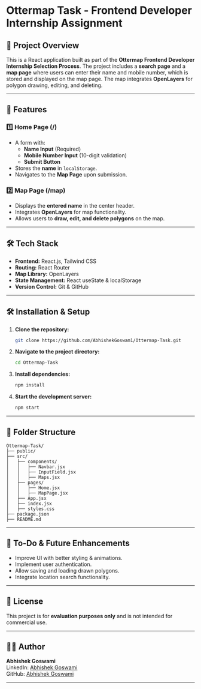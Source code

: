 # Ottermap Task - Frontend Developer Internship Assignment

## 🚀 Project Overview
This is a React application built as part of the **Ottermap Frontend Developer Internship Selection Process**. The project includes a **search page** and a **map page** where users can enter their name and mobile number, which is stored and displayed on the map page. The map integrates **OpenLayers** for polygon drawing, editing, and deleting.

---

## 📌 Features
### **1️⃣ Home Page (/)**
- A form with:
  - **Name Input** (Required)
  - **Mobile Number Input** (10-digit validation)
  - **Submit Button**
- Stores the **name** in `localStorage`.
- Navigates to the **Map Page** upon submission.

### **2️⃣ Map Page (/map)**
- Displays the **entered name** in the center header.
- Integrates **OpenLayers** for map functionality.
- Allows users to **draw, edit, and delete polygons** on the map.

---

## 🛠️ Tech Stack
- **Frontend:** React.js, Tailwind CSS
- **Routing:** React Router
- **Map Library:** OpenLayers
- **State Management:** React useState & localStorage
- **Version Control:** Git & GitHub

---

## 🛠️ Installation & Setup
1. **Clone the repository:**
   ```bash
   git clone https://github.com/AbhishekGoswam1/Ottermap-Task.git
   ```
2. **Navigate to the project directory:**
   ```bash
   cd Ottermap-Task
   ```
3. **Install dependencies:**
   ```bash
   npm install
   ```
4. **Start the development server:**
   ```bash
   npm start
   ```

---

## 📂 Folder Structure
```
Ottermap-Task/
├── public/
├── src/
│   ├── components/
│   │   ├── Navbar.jsx
│   │   ├── InputField.jsx
│   │   ├── Maps.jsx
│   ├── pages/
│   │   ├── Home.jsx
│   │   ├── MapPage.jsx
│   ├── App.jsx
│   ├── index.jsx
│   ├── styles.css
├── package.json
├── README.md
```

---

## 🎯 To-Do & Future Enhancements
- Improve UI with better styling & animations.
- Implement user authentication.
- Allow saving and loading drawn polygons.
- Integrate location search functionality.

---

## 📜 License
This project is for **evaluation purposes only** and is not intended for commercial use.

---

## 👨‍💻 Author
**Abhishek Goswami**  
LinkedIn: [Abhishek Goswami](https://www.linkedin.com/in/abhishek-goswamii)  
GitHub: [Abhishek Goswami](https://github.com/AbhishekGoswam1)

---